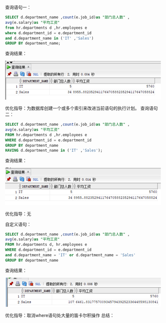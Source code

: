 查询语句一：

```sql
SELECT d.department_name ,count(e.job_id)as "部门总人数" ,
avg(e.salary)as "平均工资"
from hr.departments d ,hr.employees e
where d.department_id = e.department_id
and d.department_name in ('IT' ,'Sales')
GROUP BY department_name;
```
查询结果：

![chaxunyi](https://github.com/zhongchichu/Oracle/blob/master/test1/img/%E7%AC%AC%E4%B8%80%E6%9D%A1%E8%AF%AD%E5%8F%A5.png)

优化指导：为数据库创建一个或多个索引来改进当前语句的执行计划。
查询语句二：

~~~sql
SELECT d.department_name ,count(e.job_id)as "部门总人数" ,
avg(e.salary)as "平均工资"
FROM hr.departments d ,hr.employees e
WHERE d.department_id = e.department_id
GROUP BY department_name
HAVING d.department_name in ('IT' ,'Sales');
~~~
查询结果：

![chaxunyi](https://github.com/zhongchichu/Oracle/blob/master/test1/img/%E7%AC%AC%E4%BA%8C%E6%9D%A1%E8%AF%AD%E5%8F%A5.png)


优化指导：无

自定义语句：

~~~sql
SELECT d.department_name ,count(e.job_id)as "部门总人数" ,
avg(e.salary)as "平均工资"
FROM hr.departments d, hr.employees e
WHERE d.department_id = e.department_id
and d.department_name = 'IT' or d.department_name = 'Sales'
GROUP BY department_name
~~~

查询结果：

![chaxunyi](https://github.com/zhongchichu/Oracle/blob/master/test1/img/%E7%AC%AC%E4%B8%89%E6%9D%A1.png)

优化指导：取消where语句处大量的笛卡尔积操作
总结：
